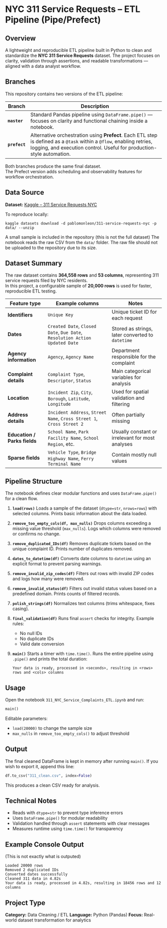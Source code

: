 
# NYC 311 Service Requests – ETL Pipeline (Pipe/Prefect)

## Overview
A lightweight and reproducible ETL pipeline built in Python to clean and standardize the **NYC 311 Service Requests** dataset.
The project focuses on clarity, validation through assertions, and readable transformations — aligned with a data analyst workflow.

## Branches

This repository contains two versions of the ETL pipeline:

| Branch | Description |
|---------|--------------|
| **`master`** | Standard Pandas pipeline using `DataFrame.pipe()` — focuses on clarity and functional chaining inside a notebook. |
| **`prefect`** | Alternative orchestration using **Prefect**. Each ETL step is defined as a `@task` within a `@flow`, enabling retries, logging, and execution control. Useful for production-style automation. |

Both branches produce the same final dataset.  
The Prefect version adds scheduling and observability features for workflow orchestration.

## Data Source
**Dataset:** [Kaggle – 311 Service Requests NYC](https://www.kaggle.com/datasets/pablomonleon/311-service-requests-nyc)

To reproduce locally:
```
kaggle datasets download -d pablomonleon/311-service-requests-nyc -p data/ --unzip
```
A small sample is included in the repository (this is not the full dataset)
The notebook reads the raw CSV from the `data/` folder.
The raw file should not be uploaded to the repository due to its size.

## Dataset Summary
The raw dataset contains **364,558 rows** and **53 columns**, representing 311 service requests filed by NYC residents.  
In this project, a configurable sample of **20,000 rows** is used for faster, reproducible ETL testing.

| Feature type | Example columns | Notes |
|---------------|----------------|-------|
| **Identifiers** | `Unique Key` | Unique ticket ID for each request |
| **Dates** | `Created Date`, `Closed Date`, `Due Date`, `Resolution Action Updated Date` | Stored as strings, later converted to `datetime` |
| **Agency information** | `Agency`, `Agency Name` | Department responsible for the complaint |
| **Complaint details** | `Complaint Type`, `Descriptor`, `Status` | Main categorical variables for analysis |
| **Location** | `Incident Zip`, `City`, `Borough`, `Latitude`, `Longitude` | Used for spatial validation and filtering |
| **Address details** | `Incident Address`, `Street Name`, `Cross Street 1`, `Cross Street 2` | Often partially missing |
| **Education / Parks fields** | `School Name`, `Park Facility Name`, `School Region`, etc. | Usually constant or irrelevant for most analyses |
| **Sparse fields** | `Vehicle Type`, `Bridge Highway Name`, `Ferry Terminal Name` | Contain mostly null values |


## Pipeline Structure

The notebook defines clear modular functions and uses `DataFrame.pipe()` for a clean flow.

1. **`load(rows)`**
   Loads a sample of the dataset (`dtype=str`, `nrows=rows`) with selected columns.
   Prints basic information about the data loaded.

2. **`remove_too_empty_cols(df, max_nulls)`**
   Drops columns exceeding a missing value threshold (`max_nulls`).
   Logs which columns were removed or confirms no change.

3. **`remove_duplicated_IDs(df)`**
   Removes duplicate tickets based on the unique complaint ID.
   Prints number of duplicates removed.

4. **`dates_to_datetime(df)`**
   Converts date columns to `datetime` using an explicit format to prevent parsing warnings.

5. **`remove_invalid_zip_codes(df)`**
   Filters out rows with invalid ZIP codes and logs how many were removed.

6. **`remove_invalid_status(df)`**
   Filters out invalid status values based on a predefined domain.
   Prints counts of filtered records.

7. **`polish_strings(df)`**
   Normalizes text columns (trims whitespace, fixes casing).

8. **`final_validation(df)`**
   Runs final `assert` checks for integrity.
   Example rules:

   -  No null IDs
   -  No duplicate IDs
   -  Valid date conversion

9. **`main()`**
   Starts a timer with `time.time()`.
   Runs the entire pipeline using `.pipe()` and prints the total duration:

   ```
   Your data is ready, processed in <seconds>, resulting in <rows> rows and <cols> columns
   ```

## Usage

Open the notebook `311_NYC_Service_Complaints_ETL.ipynb` and run:

```python
main()
```

Editable parameters:

-  `load(20000)` to change the sample size
-  `max_nulls` in `remove_too_empty_cols()` to adjust threshold

## Output

The final cleaned DataFrame is kept in memory after running `main()`.
If you wish to export it, append this line:

```python
df.to_csv("311_clean.csv", index=False)
```

This produces a clean CSV ready for analysis.

## Technical Notes

-  Reads with `dtype=str` to prevent type inference errors
-  Uses `DataFrame.pipe()` for modular readability
-  Validation handled through `assert` statements with clear messages
-  Measures runtime using `time.time()` for transparency

## Example Console Output
(This is not exactly what is outputed)
```
Loaded 20000 rows
Removed 2 duplicated IDs
Converted dates successfully
Cleaned 311 data in 4.82s
Your data is ready, processed in 4.82s, resulting in 18456 rows and 12 columns
```

## Project Type

**Category:** Data Cleaning / ETL
**Language:** Python (Pandas)
**Focus:** Real-world dataset transformation for analytics
